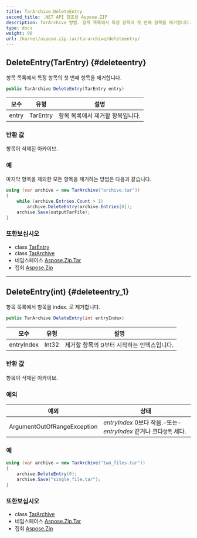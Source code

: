 ```yaml
---
title: TarArchive.DeleteEntry
second_title: .NET API 참조용 Aspose.ZIP
description: TarArchive 방법. 항목 목록에서 특정 항목의 첫 번째 항목을 제거합니다.
type: docs
weight: 90
url: /ko/net/aspose.zip.tar/tararchive/deleteentry/
---
```

## DeleteEntry(TarEntry) {#deleteentry}

항목 목록에서 특정 항목의 첫 번째 항목을 제거합니다.

```csharp
public TarArchive DeleteEntry(TarEntry entry)
```

| 모수 | 유형 | 설명 |
| --- | --- | --- |
| entry | TarEntry | 항목 목록에서 제거할 항목입니다. |

### 반환 값

항목이 삭제된 아카이브.

### 예

마지막 항목을 제외한 모든 항목을 제거하는 방법은 다음과 같습니다.

```csharp
using (var archive = new TarArchive("archive.tar"))
{
    while (archive.Entries.Count > 1)
        archive.DeleteEntry(archive.Entries[0]);
    archive.Save(outputTarFile);
}
```

### 또한보십시오

* class [TarEntry](../../tarentry/)
* class [TarArchive](../)
* 네임스페이스 [Aspose.Zip.Tar](../../tararchive/)
* 집회 [Aspose.Zip](../../../)

---

## DeleteEntry(int) {#deleteentry_1}

항목 목록에서 항목을 index. 로 제거합니다.

```csharp
public TarArchive DeleteEntry(int entryIndex)
```

| 모수 | 유형 | 설명 |
| --- | --- | --- |
| entryIndex | Int32 | 제거할 항목의 0부터 시작하는 인덱스입니다. |

### 반환 값

항목이 삭제된 아카이브.

### 예외

| 예외 | 상태 |
| --- | --- |
| ArgumentOutOfRangeException | *entryIndex* 0보다 작음.-또는-*entryIndex* 같거나 크다`항목` 세다. |

### 예

```csharp
using (var archive = new TarArchive("two_files.tar"))
{
    archive.DeleteEntry(0);
    archive.Save("single_file.tar");
}
```

### 또한보십시오

* class [TarArchive](../)
* 네임스페이스 [Aspose.Zip.Tar](../../tararchive/)
* 집회 [Aspose.Zip](../../../)


